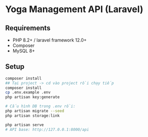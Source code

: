 # Yoga Management API (Laravel)

## Requirements
- PHP 8.2+ / laravel framework 12.0+
- Composer
- MySQL 8+


## Setup
```bash
composer install
## Tại project -> cd vào project rồi chạy tiếp 
composer install
cp .env.example .env
php artisan key:generate

# Cấu hình DB trong .env rồi:
php artisan migrate --seed
php artisan storage:link

php artisan serve
# API base: http://127.0.0.1:8000/api
